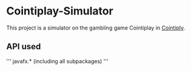 # Cointiplay-Simulator

This project is a simulator on the gambling game Cointiplay in [Cointiply](https://cointiply.com).

## API used
'''
javafx.* (including all subpackages)
'''

